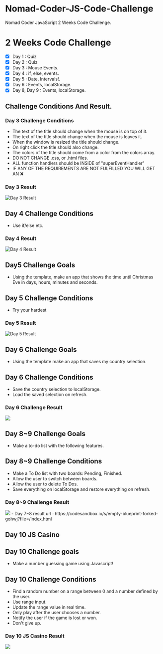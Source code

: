 # Nomad-Coder-JS-Code-Challenge

Nomad Coder JavaScript 2 Weeks Code Challenge.

# 2 Weeks Code Challenge

- [x] Day 1 : Quiz
- [x] Day 2 : Quiz
- [x] Day 3 : Mouse Events.
- [x] Day 4 : if, else, events.
- [x] Day 5 : Date, Intervals!.
- [x] Day 6 : Events, localStorage.
- [x] Day 8, Day 9 : Events, localStorage.

## Challenge Conditions And Result.

### Day 3 Challenge Conditions

- The text of the title should change when the mouse is on top of it.
- The text of the title should change when the mouse is leaves it.
- When the window is resized the title should change.
- On right click the title should also change.
- The colors of the title should come from a color from the colors array.
- DO NOT CHANGE .css, or .html files.
- ALL function handlers should be INSIDE of "superEventHandler"
- IF ANY OF THE REQUIREMENTS ARE NOT FULFILLED YOU WILL GET AN ❌

### Day 3 Result

![Day 3 Result](https://nomad-coders-assets.s3.amazonaws.com/media/public/django-summernote/2019-11-28/de55f0b0-ba12-401f-9c71-f06638d2fc7e.gif)

## Day 4 Challenge Conditions

- Use if/else etc.

### Day 4 Result

![Day 4 Result](https://i.imgur.com/Sb8B8Zv.gif)

## Day5 Challenge Goals

- Using the template, make an app that shows the time until Christmas Eve in days, hours, minutes and seconds.

## Day 5 Challenge Conditions

- Try your hardest

### Day 5 Result

![Day 5 Result](https://nomad-coders-assets.s3.amazonaws.com/media/public/django-summernote/2019-11-28/1f99bb41-4215-4518-bca5-bb53b92923ee.gif)

## Day 6 Challenge Goals

- Using the template make an app that saves my country selection.

## Day 6 Challenge Conditions

- Save the country selection to localStorage.
- Load the saved selection on refresh.

### Day 6 Challenge Result

<img src="https://i.imgur.com/MutIt3F.gif">

## Day 8~9 Challenge Goals

- Make a to-do list with the following features.

## Day 8~9 Challenge Conditions

- Make a To Do list with two boards: Pending, Finished.
- Allow the user to switch between boards.
- Allow the user to delete To Dos.
- Save everything on localStorage and restore everything on refresh.

### Day 8~9 Challenge Result

<img src="https://i.imgur.com/g5s1fzT.gif">
- Day 7~8 result url : https://codesandbox.io/s/empty-blueprint-forked-gohwj?file=/index.html

## Day 10 JS Casino

## Day 10 Challenge goals

- Make a number guessing game using Javascript!

## Day 10 Challenge Conditions

- Find a random number on a range between 0 and a number defined by the user.
- Use range input.
- Update the range value in real time.
- Only play after the user chooses a number.
- Notify the user if the game is lost or won.
- Don't give up.

### Day 10 JS Casino Result

<img src="https://i.imgur.com/uK7mDZv.gif">
